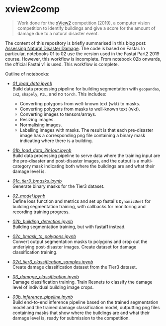 
# xview2comp

> Work done for the [xView2](https://xview2.org/) competition (2019), a computer vision competition to identify buildings and give a score for the amount of damage due to a natural disaster event.

The content of this repository is briefly summarised in this blog post: [Assessing Natural Disaster Damage](https://personal-record.onrender.com/post/xview2comp/).  The code is based on Fastai.  In particular, notebooks 01 to 02 use the version used in the Fastai Part2 2019 course.  However, this workflow is incomplete.  From notebook 02b onwards, the official Fastai v1 is used.  This workflow is complete.  

Outline of notebooks:

- [*01_load_data.ipynb*](https://github.com/qAp/xview2comp/blob/master/nbs/01_load_data.ipynb)   
  Build data processing pipeline for building segmentation with `geopandas`, `cv2`, `shapely`, `PIL`, and no `torch`.  This includes:  
  - Converting polygons from well-known text (wkt) to masks.
  - Converting polygons from masks to well-known text (wkt).
  - Converting images to tensors/arrays.
  - Resizing images.
  - Normalising images.
  - Labelling images with masks.
  The result is that each pre-disaster image has a corresponding png file containing a binary mask indicating where there is a building.
  
- [*01b_load_data_2in1out.ipynb*](https://github.com/qAp/xview2comp/blob/master/nbs/01b_load_data_2in1out.ipynb)  
  Build data processing pipeline to serve data where the training input are the pre-disaster and post-disaster images, and the output is a multi-category mask indicating both where the buildings are and what their damage level is.
  
- [*01c_tier3_bmasks.ipynb*](https://github.com/qAp/xview2comp/blob/master/nbs/01c_tier3_bmasks.ipynb)  
  Generate binary masks for the Tier3 dataset.
  
- [*02_model.ipynb*](https://github.com/qAp/xview2comp/blob/master/nbs/02_model.ipynb)  
  Define loss function and metrics and set up fastai's `DynamicUnet` for building segmentation training, with callbacks for monitoring and recording training progress.
  
- [*02b_building_detection.ipynb*](https://github.com/qAp/xview2comp/blob/master/nbs/02b_building_detection.ipynb)  
  Building segmentation training, but with fastai1 instead.
  
- [*02c_bmask_to_polygons.ipynb*](https://github.com/qAp/xview2comp/blob/master/nbs/02c_bmask_to_polygons.ipynb)  
  Convert output segmentation masks to polygons and crop out the underlying post-disaster images.  Create dataset for damage classification training.
  
- [*02d_tier3_classification_samples.ipynb*](https://github.com/qAp/xview2comp/blob/master/nbs/02d_tier3_classification_samples.ipynb)  
  Create damage classification dataset from the Tier3 dataset.
  
- [*03_damage_classification.ipynb*](https://github.com/qAp/xview2comp/blob/master/nbs/03_damage_classification.ipynb)  
  Damage classification training.  Train Resnets to classify the damage level of individual building image crops.
  
- [*03b_inference_pipeline.ipynb*](https://github.com/qAp/xview2comp/blob/master/nbs/03b_inference_pipeline.ipynb)  
  Build end-to-end inference pipeline based on the trained segmentation model and the trained damage classification model, outputting png files containing masks that show where the buildings are and what their damage level is, ready for submission to the competition.


